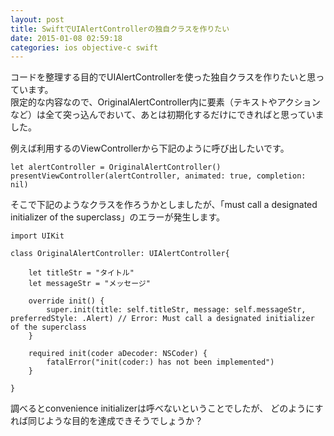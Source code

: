 ```yaml
---
layout: post
title: SwiftでUIAlertControllerの独自クラスを作りたい
date: 2015-01-08 02:59:18
categories: ios objective-c swift
---
```

<p>コードを整理する目的でUIAlertControllerを使った独自クラスを作りたいと思っています。<br>
限定的な内容なので、OriginalAlertController内に要素（テキストやアクションなど）は全て突っ込んでおいて、あとは初期化するだけにできればと思っていました。</p>

<p>例えば利用するのViewControllerから下記のように呼び出したいです。</p>

```
let alertController = OriginalAlertController()
presentViewController(alertController, animated: true, completion: nil)
```

<p>そこで下記のようなクラスを作ろうかとしましたが、「must call a designated initializer of the superclass」のエラーが発生します。</p>

```
import UIKit

class OriginalAlertController: UIAlertController{

    let titleStr = "タイトル"
    let messageStr = "メッセージ"

    override init() {
        super.init(title: self.titleStr, message: self.messageStr, preferredStyle: .Alert) // Error: Must call a designated initializer of the superclass
    }

    required init(coder aDecoder: NSCoder) {
        fatalError("init(coder:) has not been implemented")
    }

}
```

<p>調べるとconvenience initializerは呼べないということでしたが、
どのようにすれば同じような目的を達成できそうでしょうか？</p>
